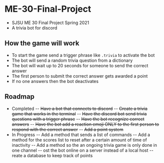 # ME-30-Final-Project
 - SJSU ME 30 Final Project Spring 2021
 - A trivia bot for discord
 
 ## How the game will work
 - To start the game send a trigger phrase like `.trivia` to activate the bot
 - The bot will send a random trivia question from a dictionary
 - The bot will wait up to 20 seconds for someone to send the correct answer
 - The first person to submit the correct answer gets awarded a point
 - If no one answers then the bot deactivates



## Roadmap
- Completed
-- ~~Have a bot that connects to discord~~
-- ~~Create a trivia game that works in the terminal~~
-- ~~Have the discord bot send trivia questions with a trigger phrase~~
-- ~~Have the bot recognize correct answers~~
-- ~~Have the bot add a reaction emoji ONLY to the first person to respond with the correct answer~~
-- ~~Add a point system~~
- In Progress
-- Add a method that sends a list of commands
-- Add a method for the scores list to reset after a certain amount of time of inactivity
-- Add a method so the an ongoing trivia game is only done in one channel
-- ost the bot online on a server instead of a local host
-- reate a database to keep track of points
